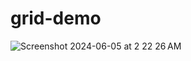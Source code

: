 # grid-demo

![Screenshot 2024-06-05 at 2 22 26 AM](https://github.com/codewoot/grid-demo/assets/47874834/6d25f7bb-06cf-4cbe-be15-297e8e414af7)
